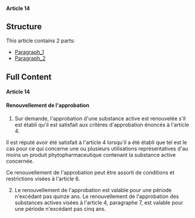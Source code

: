 #### Article 14

## Structure

This article contains 2 parts:

- [Paragraph_1](./Paragraph_1.md)
- [Paragraph_2](./Paragraph_2.md)

## Full Content

#### Article 14
#### Renouvellement de l'approbation

1. Sur demande, l'approbation d'une substance active est renouvelée s'il est établi qu'il est satisfait aux critères d'approbation énoncés à l'article 4.

Il est réputé avoir été satisfait à l'article 4 lorsqu'il a été établi que tel est le cas pour ce qui concerne une ou plusieurs utilisations représentatives d'au moins un produit phytopharmaceutique contenant la substance active concernée.

Ce renouvellement de l'approbation peut être assorti de conditions et restrictions visées à l'article 6.

2. Le renouvellement de l'approbation est valable pour une période n'excédant pas quinze ans. Le renouvellement de l'approbation des substances actives visées à l'article 4, paragraphe 7, est valable pour une période n'excédant pas cinq ans.